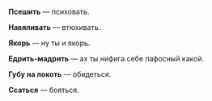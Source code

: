 **Псешить** — психовать.

**Навяливать** — втюхивать.

**Якорь** — ну ты и якорь.

**Едрить-мадрить** — ах ты нифига себе пафосный какой.

**Губу на локоть** — обидеться.

**Ссаться** — бояться.
